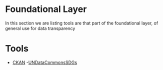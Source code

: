# Foundational Layer

In this section we are listing tools are that part of the foundational layer, of general use for data transparency 

# Tools

- [CKAN](ckan.md)
-[UNDataCommonsSDGs](UNDataCommonsSDGs.md)
